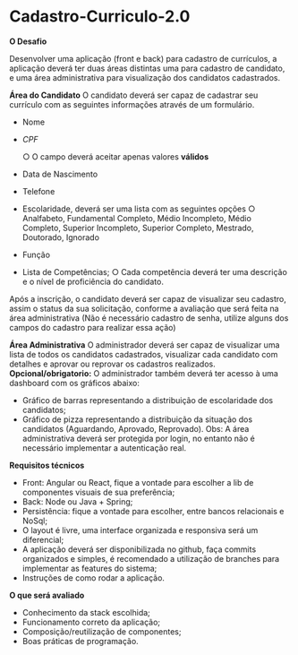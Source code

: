 # Cadastro-Curriculo-2.0

**O Desafio**

Desenvolver uma aplicação (front e back) para cadastro de currículos, a aplicação deverá
ter duas áreas distintas uma para cadastro de candidato, e uma área administrativa para
visualização dos candidatos cadastrados.

**Área do Candidato**
O candidato deverá ser capaz de cadastrar seu currículo com as seguintes informações
através de um formulário.

- Nome

- *CPF*

  ○ O campo deverá aceitar apenas valores **válidos**

- Data de Nascimento

- Telefone

- Escolaridade, deverá ser uma lista com as seguintes opções
  ○ Analfabeto, Fundamental Completo, Médio Incompleto, Médio Completo,
  Superior Incompleto, Superior Completo, Mestrado, Doutorado, Ignorado
  
- Função

- Lista de Competências;
  ○ Cada competência deverá ter uma descrição e o nível de proficiência do
  candidato.

Após a inscrição, o candidato deverá ser capaz de visualizar seu cadastro, assim o status
da sua solicitação, conforme a avaliação que será feita na área administrativa (Não é
necessário cadastro de senha, utilize alguns dos campos do cadastro para realizar essa
ação)

**Área Administrativa**
O administrador deverá ser capaz de visualizar uma lista de todos os candidatos
cadastrados, visualizar cada candidato com detalhes e aprovar ou reprovar os cadastros
realizados.
**Opcional/obrigatorio:** O administrador também deverá ter acesso à uma dashboard com os gráficos
abaixo:

- Gráfico de barras representando a distribuição de escolaridade dos candidatos;
- Gráfico de pizza representando a distribuição da situação dos candidatos
  (Aguardando, Aprovado, Reprovado).
  Obs: A área administrativa deverá ser protegida por login, no entanto não é necessário
  implementar a autenticação real.

**Requisitos técnicos**

- Front: Angular ou React, fique a vontade para escolher a lib de componentes visuais
  de sua preferência;
- Back: Node ou Java + Spring;
- Persistência: fique a vontade para escolher, entre bancos relacionais e NoSql;
- O layout é livre, uma interface organizada e responsiva será um diferencial;
- A aplicação deverá ser disponibilizada no github, faça commits organizados e
  simples, é recomendado a utilização de branches para implementar as features do
  sistema;
- Instruções de como rodar a aplicação.

**O que será avaliado**

- Conhecimento da stack escolhida;
- Funcionamento correto da aplicação;
- Composição/reutilização de componentes;
- Boas práticas de programação.
